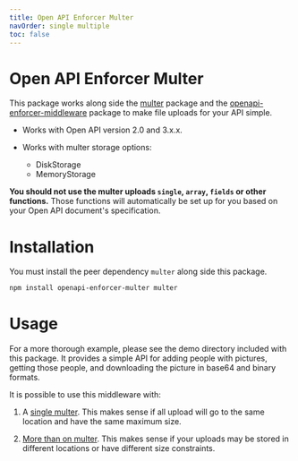 ```yaml
---
title: Open API Enforcer Multer
navOrder: single multiple
toc: false
---
```


# Open API Enforcer Multer

This package works along side the [multer](https://www.npmjs.com/package/multer) package and the [openapi-enforcer-middleware](https://www.npmjs.com/package/openapi-enforcer-middleware) package to make file uploads for your API simple.

- Works with Open API version 2.0 and 3.x.x.

- Works with multer storage options:

    - DiskStorage
    - MemoryStorage
    

**You should not use the multer uploads `single`, `array`, `fields` or other functions.** Those functions will automatically be set up for you based on your Open API document's specification.

# Installation

You must install the peer dependency `multer` along side this package.

```bash
npm install openapi-enforcer-multer multer
```

# Usage

For a more thorough example, please see the demo directory included with this package. It provides a simple API for adding people with pictures, getting those people, and downloading the picture in base64 and binary formats.

It is possible to use this middleware with:

1. A [single multer](single.md). This makes sense if all upload will go to the same location and have the same maximum size.

2. [More than on multer](multiple.md). This makes sense if your uploads may be stored in different locations or have different size constraints.
